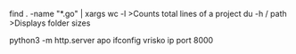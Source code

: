 find . -name "*.go" | xargs wc -l   >Counts total lines of a project
du -h / path       >Displays folder sizes

python3 -m http.server
apo ifconfig vrisko ip port 8000
